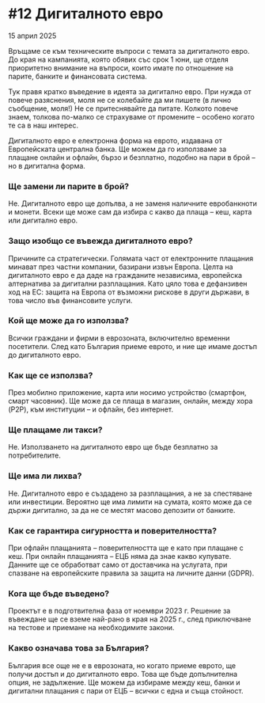 # #12 Дигиталното евро

15 април 2025

Връщаме се към техническите въпроси с темата за дигиталното евро. До края на кампанията, която обявих със срок 1 юни, ще отделя приоритетно внимание на въпроси, които имате по отношение на парите, банките и финансовата система.

Тук правя кратко въведение в идеята за дигитално евро. При нужда от повече разяснения, моля не се колебайте да ми пишете (в лично съобщение, моля!) Не се притеснявайте да питате. Колкото повече знаем, толкова по-малко се страхуваме от промените – особено когато те са в наш интерес.

Дигиталното евро е електронна форма на еврото, издавана от Европейската централна банка. Ще можем да го използваме за плащане онлайн и офлайн, бързо и безплатно, подобно на пари в брой – но в дигитална форма.

### Ще замени ли парите в брой?

Не. Дигиталното евро ще допълва, а не заменя наличните евробанкноти и монети.
Всеки ще може сам да избира с какво да плаща – кеш, карта или дигитално евро.

### Защо изобщо се въвежда дигиталното евро?

Причините са стратегически. Голямата част от електронните плащания минават през частни компании, базирани извън Европа. Целта на дигиталното евро е да даде на гражданите независима, европейска алтернатива за дигитални разплащания. Като цяло това е дефанзивен ход на ЕС: защита на Европа от възможни рискове в други държави, в това число във финансовите услуги.

### Кой ще може да го използва?

Всички граждани и фирми в еврозоната, включително временни посетители. След като България приеме еврото, и ние ще имаме достъп до дигиталното евро.

### Как ще се използва?

През мобилно приложение, карта или носимо устройство (смартфон, смарт часовник). Ще може да се плаща в магазин, онлайн, между хора (P2P), към институции – и офлайн, без интернет.

### Ще плащаме ли такси?

Не. Използването на дигиталното евро ще бъде безплатно за потребителите.

### Ще има ли лихва?

Не. Дигиталното евро е създадено за разплащания, а не за спестяване или инвестиции.
Вероятно ще има лимити на сумата, която може да се държи дигитално, за да не се местят масово депозити от банките.

### Как се гарантира сигурността и поверителността?

При офлайн плащанията – поверителността ще е като при плащане с кеш.
При онлайн плащанията – ЕЦБ няма да знае какво купувате. Данните ще се обработват само от доставчика на услугата, при спазване на европейските правила за защита на личните данни (GDPR).

### Кога ще бъде въведено?

Проектът е в подготвителна фаза от ноември 2023 г.
Решение за въвеждане ще се вземе най-рано в края на 2025 г., след приключване на тестове и приемане на необходимите закони.

### Какво означава това за България?

България все още не е в еврозоната, но когато приеме еврото, ще получи достъп и до дигиталното евро. Това ще бъде допълнителна опция, не задължение.
Ще можем да избираме между кеш, банки и дигитални плащания с пари от ЕЦБ – всички с една и съща стойност.
